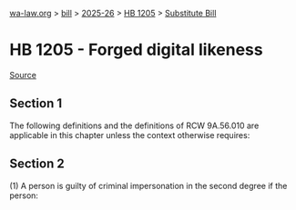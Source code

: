 [wa-law.org](/) > [bill](/bill/) > [2025-26](/bill/2025-26/) > [HB 1205](/bill/2025-26/hb/1205/) > [Substitute Bill](/bill/2025-26/hb/1205/S/)

# HB 1205 - Forged digital likeness

[Source](http://lawfilesext.leg.wa.gov/biennium/2025-26/Pdf/Bills/House%20Bills/1205-S.pdf)

## Section 1
The following definitions and the definitions of RCW 9A.56.010 are applicable in this chapter unless the context otherwise requires:

## Section 2
(1) A person is guilty of criminal impersonation in the second degree if the person:

